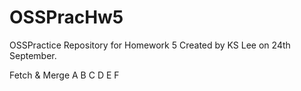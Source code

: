 # OSSPracHw5
OSSPractice Repository for Homework 5
Created by KS Lee on 24th September.

Fetch & Merge
A
B
C
D
E
F